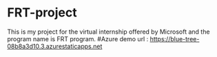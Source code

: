 # FRT-project
This is my project for the virtual internship offered by Microsoft and the program name is FRT program.
#Azure demo url : https://blue-tree-08b8a3d10.3.azurestaticapps.net
